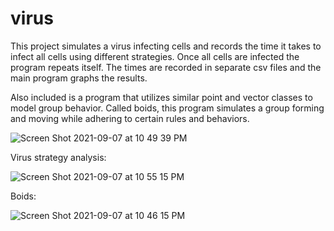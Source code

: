 # virus

This project simulates a virus infecting cells and records the time it takes to infect all cells using different strategies. Once all cells are infected
the program repeats itself. The times are recorded in separate csv files and the main program graphs the results.

Also included is a program that utilizes similar point and vector classes to model group behavior. Called boids, this program simulates a group forming and moving
while adhering to certain rules and behaviors.

![Screen Shot 2021-09-07 at 10 49 39 PM](https://user-images.githubusercontent.com/67943741/132439128-21b02b38-ebc8-4308-944c-484d468695b8.png)


Virus strategy analysis:

![Screen Shot 2021-09-07 at 10 55 15 PM](https://user-images.githubusercontent.com/67943741/132439027-f36843b9-6bd7-44d5-93e6-f00225493877.png)

Boids:

![Screen Shot 2021-09-07 at 10 46 15 PM](https://user-images.githubusercontent.com/67943741/132438229-8b6df151-ae38-4845-900f-f2dc6c8b20fa.png)
